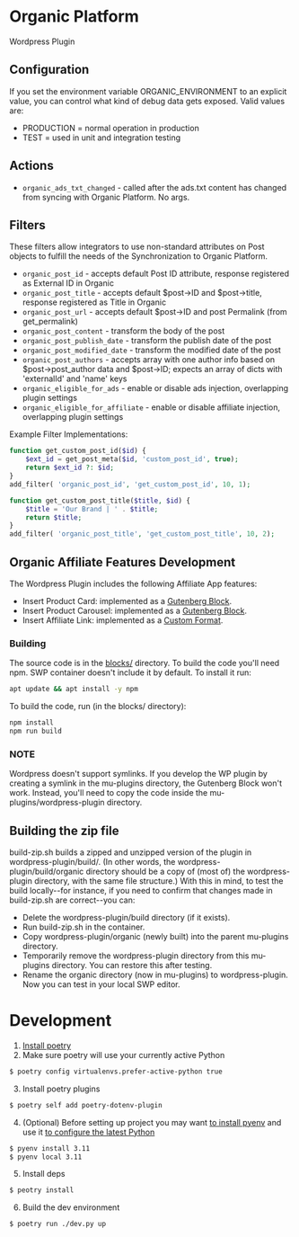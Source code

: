 # Organic Platform
Wordpress Plugin

## Configuration
If you set the environment variable ORGANIC_ENVIRONMENT to an explicit value, you can control what kind of debug
data gets exposed. Valid values are:

- PRODUCTION = normal operation in production
- TEST = used in unit and integration testing

## Actions
* `organic_ads_txt_changed` - called after the ads.txt content has changed from syncing with Organic Platform. No args.
  
## Filters
These filters allow integrators to use non-standard attributes on Post objects to fulfill the needs
of the Synchronization to Organic Platform.

* `organic_post_id` - accepts default Post ID attribute, response registered as External ID in Organic
* `organic_post_title` - accepts default $post->ID and $post->title, response registered as Title in Organic
* `organic_post_url` - accepts default $post->ID and post Permalink (from get_permalink)
* `organic_post_content` - transform the body of the post
* `organic_post_publish_date` - transform the publish date of the post
* `organic_post_modified_date` - transform the modified date of the post
* `organic_post_authors` - accepts array with one author info based on $post->post_author data and $post->ID; expects an array of dicts with 'externalId' and 'name' keys
* `organic_eligible_for_ads` - enable or disable ads injection, overlapping plugin settings
* `organic_eligible_for_affiliate` - enable or disable affiliate injection, overlapping plugin settings

Example Filter Implementations:
```php
function get_custom_post_id($id) {
    $ext_id = get_post_meta($id, 'custom_post_id', true);
    return $ext_id ?: $id;
}
add_filter( 'organic_post_id', 'get_custom_post_id', 10, 1);
```

```php
function get_custom_post_title($title, $id) {
    $title = 'Our Brand | ' . $title;
    return $title;
}
add_filter( 'organic_post_title', 'get_custom_post_title', 10, 2);
```
## Organic Affiliate Features Development
The Wordpress Plugin includes the following Affiliate App features:
* Insert Product Card: implemented as a [Gutenberg Block](https://developer.wordpress.org/block-editor/getting-started/create-block/).
* Insert Product Carousel: implemented as a [Gutenberg Block](https://developer.wordpress.org/block-editor/getting-started/create-block/).
* Insert Affiliate Link: implemented as a [Custom Format](https://developer.wordpress.org/block-editor/how-to-guides/format-api/).

### Building
The source code is in the [blocks/](https://github.com/orgnc/wordpress-plugin/tree/master/src/blocksc) directory.
To build the code you'll need npm. SWP container doesn't include it by default. To install it run:
```sh
apt update && apt install -y npm
```
To build the code, run (in the blocks/ directory):
```sh
npm install
npm run build
```
### NOTE
Wordpress doesn't support symlinks. If you develop the WP plugin by creating a symlink in the
mu-plugins directory, the Gutenberg Block won't work. Instead, you'll need to copy the code inside the
mu-plugins/wordpress-plugin directory.

## Building the zip file
build-zip.sh builds a zipped and unzipped version of the plugin in wordpress-plugin/build/.
(In other words, the wordpress-plugin/build/organic directory should be a copy of (most of) the wordpress-plugin directory, with the same file structure.)
With this in mind, to test the build locally--for instance, if you need to confirm that changes made in build-zip.sh are correct--you can:
* Delete the wordpress-plugin/build directory (if it exists).
* Run build-zip.sh in the container.
* Copy wordpress-plugin/organic (newly built) into the parent mu-plugins directory.
* Temporarily remove the wordpress-plugin directory from this mu-plugins directory. You can restore this after testing.
* Rename the organic directory (now in mu-plugins) to wordpress-plugin. Now you can test in your local SWP editor.

# Development
1. [Install poetry](https://python-poetry.org/docs/#installation)
2. Make sure poetry will use your currently active Python
``` bash
$ poetry config virtualenvs.prefer-active-python true
```
3. Install poetry plugins
```bash
$ poetry self add poetry-dotenv-plugin
```
4. (Optional) Before setting up project you may want [to install pyenv](https://github.com/pyenv/pyenv#installation) and use it [to configure the latest Python](https://python-poetry.org/docs/managing-environments/)
```bash
$ pyenv install 3.11
$ pyenv local 3.11
```
5. Install deps
```bash
$ peotry install
```
6. Build the dev environment
```bash
$ poetry run ./dev.py up
```
